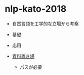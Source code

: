 # nlp-kato-2018

* 自然言語を工学的な立場から考察
* 基礎
* 応用

* [資料置き場](http://taurus.c.u-tokyo.ac.jp/NL18AMon02/)
    * パスが必要
